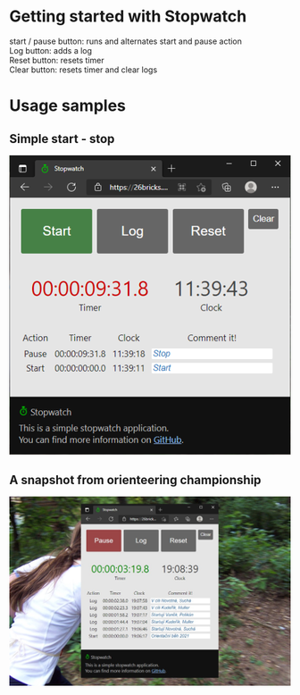 # Getting started with Stopwatch
start / pause button: runs and alternates start and pause action\
Log button: adds a log\
Reset button: resets timer\
Clear button: resets timer and clear logs
# Usage samples
## Simple start - stop
![Simple start - stop usage image](/src/stopwatch_start_stop_usage.png)
## A snapshot from orienteering championship
![Orienteering championship usage image](/src/stopwatch_real_orienteering_usage.jpg)
